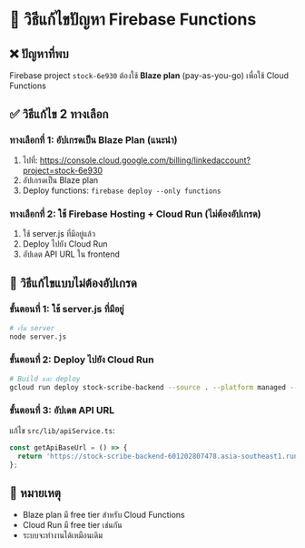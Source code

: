 # 🔧 วิธีแก้ไขปัญหา Firebase Functions

## ❌ ปัญหาที่พบ
Firebase project `stock-6e930` ต้องใช้ **Blaze plan** (pay-as-you-go) เพื่อใช้ Cloud Functions

## ✅ วิธีแก้ไข 2 ทางเลือก

### ทางเลือกที่ 1: อัปเกรดเป็น Blaze Plan (แนะนำ)
1. ไปที่: https://console.cloud.google.com/billing/linkedaccount?project=stock-6e930
2. อัปเกรดเป็น Blaze plan
3. Deploy functions: `firebase deploy --only functions`

### ทางเลือกที่ 2: ใช้ Firebase Hosting + Cloud Run (ไม่ต้องอัปเกรด)
1. ใช้ server.js ที่มีอยู่แล้ว
2. Deploy ไปยัง Cloud Run
3. อัปเดต API URL ใน frontend

## 🚀 วิธีแก้ไขแบบไม่ต้องอัปเกรด

### ขั้นตอนที่ 1: ใช้ server.js ที่มีอยู่
```bash
# เริ่ม server
node server.js
```

### ขั้นตอนที่ 2: Deploy ไปยัง Cloud Run
```bash
# Build และ deploy
gcloud run deploy stock-scribe-backend --source . --platform managed --region asia-southeast1 --allow-unauthenticated
```

### ขั้นตอนที่ 3: อัปเดต API URL
แก้ไข `src/lib/apiService.ts`:
```typescript
const getApiBaseUrl = () => {
  return 'https://stock-scribe-backend-601202807478.asia-southeast1.run.app/api';
};
```

## 📝 หมายเหตุ
- Blaze plan มี free tier สำหรับ Cloud Functions
- Cloud Run มี free tier เช่นกัน
- ระบบจะทำงานได้เหมือนเดิม

